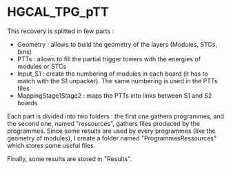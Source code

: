 # HGCAL_TPG_pTT

This recovery is splitted in few parts : 
- Geometry : allows to build the geometry of the layers (Modules, STCs, bins)
- PTTs : allows to fill the partial trigger towers with the energies of modules or STCs
- Input_S1 : create the numbering of modules in each board (it has to match with the S1 unpacker). The same numbering is used in the PTTs files
- MappingStage1Stage2 : maps the PTTs into links between S1 and S2 boards


Each part is divided into two folders : the first one gathers programmes, and the second one, named "ressources", gathers files produced by the programmes.
Since some results are used by every programmes (like the geometry of modules), I create  a folder named "ProgrammesRessources" which stores some useful files.



Finally, some results are stored in "Results".

